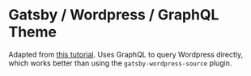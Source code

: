 # Gatsby / Wordpress / GraphQL Theme

Adapted from [this tutorial](https://dev.to/nevernull/overview-guide-to-gatsby-wordpress-starter-advanced-with-previews-i18n-and-more-583l).
Uses GraphQL to query Wordpress directly, which works better than using the `gatsby-wordpress-source` plugin.
